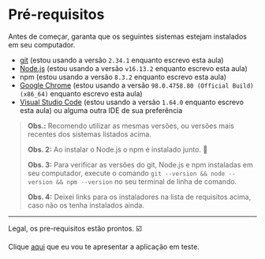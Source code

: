 # Pré-requisitos

Antes de começar, garanta que os seguintes sistemas estejam instalados em seu computador.

- [git](https://git-scm.com/) (estou usando a versão `2.34.1` enquanto escrevo esta aula)
- [Node.js](https://nodejs.org/en/) (estou usando a versão `v16.13.2` enquanto escrevo esta aula)
- npm (estou usando a versão `8.3.2` enquanto escrevo esta aula)
- [Google Chrome](https://www.google.com/intl/pt_br/chrome/) (estou usando a versão `98.0.4758.80 (Official Build) (x86_64)` enquanto escrevo esta aula)
- [Visual Studio Code](https://code.visualstudio.com/) (estou usando a versão `1.64.0` enquanto escrevo esta aula) ou alguma outra IDE de sua preferência

> **Obs.:** Recomendo utilizar as mesmas versões, ou versões mais recentes dos sistemas listados acima.
>
> **Obs. 2:** Ao instalar o Node.js o npm é instalado junto. 🎉
>
> **Obs. 3:** Para verificar as versões do git, Node.js e npm instaladas em seu computador, execute o comando `git --version && node --version && npm --version` no seu terminal de linha de comando.
>
> **Obs. 4:** Deixei links para os instaladores na lista de requisitos acima, caso não os tenha instalados ainda.
 
___

Legal, os pre-requisitos estão prontos. ☑️

Clique [aqui](./_the-app_.md) que eu vou te apresentar a aplicação em teste.
